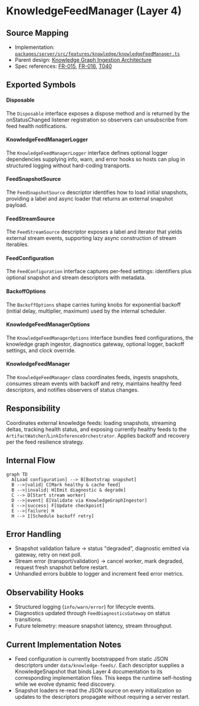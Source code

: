 # KnowledgeFeedManager (Layer 4)

## Source Mapping
- Implementation: [`packages/server/src/features/knowledge/knowledgeFeedManager.ts`](../../../packages/server/src/features/knowledge/knowledgeFeedManager.ts)
- Parent design: [Knowledge Graph Ingestion Architecture](../../layer-3/knowledge-graph-ingestion.mdmd.md)
- Spec references: [FR-015](../../../specs/001-link-aware-diagnostics/spec.md#functional-requirements), [FR-016](../../../specs/001-link-aware-diagnostics/spec.md#functional-requirements), [T040](../../../specs/001-link-aware-diagnostics/tasks.md)

## Exported Symbols

#### Disposable
The `Disposable` interface exposes a dispose method and is returned by the onStatusChanged listener registration so observers can unsubscribe from feed health notifications.

#### KnowledgeFeedManagerLogger
The `KnowledgeFeedManagerLogger` interface defines optional logger dependencies supplying info, warn, and error hooks so hosts can plug in structured logging without hard-coding transports.

#### FeedSnapshotSource
The `FeedSnapshotSource` descriptor identifies how to load initial snapshots, providing a label and async loader that returns an external snapshot payload.

#### FeedStreamSource
The `FeedStreamSource` descriptor exposes a label and iterator that yields external stream events, supporting lazy async construction of stream iterables.

#### FeedConfiguration
The `FeedConfiguration` interface captures per-feed settings: identifiers plus optional snapshot and stream descriptors with metadata.

#### BackoffOptions
The `BackoffOptions` shape carries tuning knobs for exponential backoff (initial delay, multiplier, maximum) used by the internal scheduler.

#### KnowledgeFeedManagerOptions
The `KnowledgeFeedManagerOptions` interface bundles feed configurations, the knowledge graph ingestor, diagnostics gateway, optional logger, backoff settings, and clock override.

#### KnowledgeFeedManager
The `KnowledgeFeedManager` class coordinates feeds, ingests snapshots, consumes stream events with backoff and retry, maintains healthy feed descriptors, and notifies observers of status changes.

## Responsibility
Coordinates external knowledge feeds: loading snapshots, streaming deltas, tracking health status, and exposing currently healthy feeds to the `ArtifactWatcher`/`LinkInferenceOrchestrator`. Applies backoff and recovery per the feed resilience strategy.

## Internal Flow
```mermaid
graph TD
  A[Load configuration] --> B[Bootstrap snapshot]
  B -->|valid| C[Mark healthy & cache feed]
  B -->|invalid| H[Emit diagnostic & degrade]
  C --> D[Start stream worker]
  D -->|event| E[Validate via KnowledgeGraphIngestor]
  E -->|success| F[Update checkpoint]
  E -->|failure| H
  H --> I[Schedule backoff retry]
```

## Error Handling
- Snapshot validation failure → status "degraded", diagnostic emitted via gateway, retry on next poll.
- Stream error (transport/validation) → cancel worker, mark degraded, request fresh snapshot before restart.
- Unhandled errors bubble to logger and increment feed error metrics.

## Observability Hooks
- Structured logging (`info/warn/error`) for lifecycle events.
- Diagnostics updated through `FeedDiagnosticsGateway` on status transitions.
- Future telemetry: measure snapshot latency, stream throughput.

## Current Implementation Notes
- Feed configuration is currently bootstrapped from static JSON descriptors under `data/knowledge-feeds/`. Each descriptor supplies a KnowledgeSnapshot that binds Layer 4 documentation to its corresponding implementation files. This keeps the runtime self-hosting while we evolve dynamic feed discovery.
- Snapshot loaders re-read the JSON source on every initialization so updates to the descriptors propagate without requiring a server restart.
